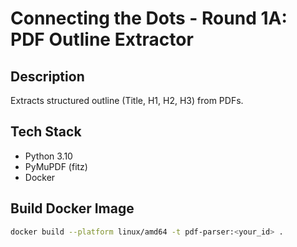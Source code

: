 # Connecting the Dots - Round 1A: PDF Outline Extractor

## Description
Extracts structured outline (Title, H1, H2, H3) from PDFs.

## Tech Stack
- Python 3.10
- PyMuPDF (fitz)
- Docker

## Build Docker Image
```bash
docker build --platform linux/amd64 -t pdf-parser:<your_id> .
